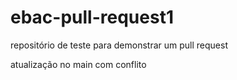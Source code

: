 # ebac-pull-request1
 repositório de teste para demonstrar um pull request
 
atualização no main com conflito 
